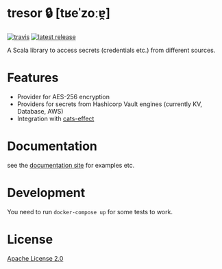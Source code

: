 # tresor 🔒 **[tʁeˈzoːɐ̯]**

[![travis](https://travis-ci.org/adrobisch/tresor.svg?branch=master)](https://travis-ci.org/adrobisch/tresor)
[![latest release](https://img.shields.io/maven-central/v/com.drobisch/tresor_2.13.svg?label=Maven%20Central)](https://search.maven.org/search?q=g:com.drobisch%20AND%20a:tresor*)

A Scala library to access secrets (credentials etc.) from different sources.

# Features
 - Provider for AES-256 encryption
 - Providers for secrets from Hashicorp Vault engines (currently KV, Database, AWS)
 - Integration with [cats-effect](https://github.com/typelevel/cats-effect)
 
# Documentation

see the [documentation site](https://adrobisch.github.io/tresor) for examples etc.

# Development

You need to run `docker-compose up` for some tests to work.
  
# License

[Apache License 2.0](LICENSE)